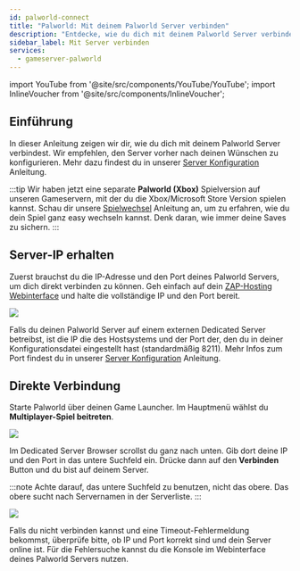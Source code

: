 ```yaml
---
id: palworld-connect
title: "Palworld: Mit deinem Palworld Server verbinden"
description: "Entdecke, wie du dich mit deinem Palworld Server verbindest und nahtlos Multiplayer-Spiele startest → Jetzt mehr erfahren"
sidebar_label: Mit Server verbinden
services:
  - gameserver-palworld
---
```


import YouTube from '@site/src/components/YouTube/YouTube';
import InlineVoucher from '@site/src/components/InlineVoucher';

## Einführung

In dieser Anleitung zeigen wir dir, wie du dich mit deinem Palworld Server verbindest. Wir empfehlen, den Server vorher nach deinen Wünschen zu konfigurieren. Mehr dazu findest du in unserer [Server Konfiguration](palworld-configuration.md) Anleitung.

:::tip
Wir haben jetzt eine separate **Palworld (Xbox)** Spielversion auf unseren Gameservern, mit der du die Xbox/Microsoft Store Version spielen kannst. Schau dir unsere [Spielwechsel](gameserver-gameswitch.md) Anleitung an, um zu erfahren, wie du dein Spiel ganz easy wechseln kannst. Denk daran, wie immer deine Saves zu sichern.
:::

<YouTube videoId="SDZC4-FEdNM" imageSrc="https://screensaver01.zap-hosting.com/index.php/s/eA3xonLFkB4x3G6/preview" title="Palworld Server in nur EINER MINUTE einrichten!" description="Lernst du besser, wenn du Dinge in Aktion siehst? Kein Problem! Unser Video erklärt dir alles Schritt für Schritt. Egal ob du es eilig hast oder einfach am liebsten auf die spannendste Art lernst!"/>

<InlineVoucher />

## Server-IP erhalten

Zuerst brauchst du die IP-Adresse und den Port deines Palworld Servers, um dich direkt verbinden zu können. Geh einfach auf dein [ZAP-Hosting Webinterface](https://zap-hosting.com/en/customer/) und halte die vollständige IP und den Port bereit.

![](https://github.com/zaphosting/docs/assets/42719082/62bcad5b-064c-45cd-a7f0-406a1148b15c)

Falls du deinen Palworld Server auf einem externen Dedicated Server betreibst, ist die IP die des Hostsystems und der Port der, den du in deiner Konfigurationsdatei eingestellt hast (standardmäßig 8211). Mehr Infos zum Port findest du in unserer [Server Konfiguration](palworld-configuration.md) Anleitung.

## Direkte Verbindung

Starte Palworld über deinen Game Launcher. Im Hauptmenü wählst du **Multiplayer-Spiel beitreten**.

![](https://github.com/zaphosting/docs/assets/42719082/fefc7ead-5098-4bdb-aa56-c9d78673d7e8)

Im Dedicated Server Browser scrollst du ganz nach unten. Gib dort deine IP und den Port in das untere Suchfeld ein. Drücke dann auf den **Verbinden** Button und du bist auf deinem Server.

:::note
Achte darauf, das untere Suchfeld zu benutzen, nicht das obere. Das obere sucht nach Servernamen in der Serverliste.
:::

![](https://github.com/zaphosting/docs/assets/42719082/ae31ddee-8992-486a-aef3-e6e4d115f018)

Falls du nicht verbinden kannst und eine Timeout-Fehlermeldung bekommst, überprüfe bitte, ob IP und Port korrekt sind und dein Server online ist. Für die Fehlersuche kannst du die Konsole im Webinterface deines Palworld Servers nutzen.

<InlineVoucher />